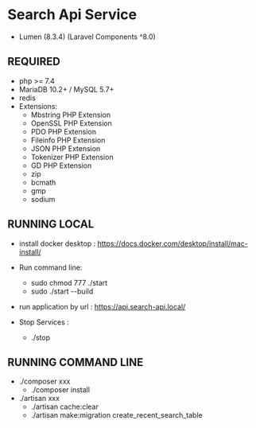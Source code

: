 # Search Api Service
- Lumen (8.3.4) (Laravel Components ^8.0)

## REQUIRED
- php >= 7.4
- MariaDB 10.2+ / MySQL 5.7+
- redis
- Extensions:
  - Mbstring PHP Extension
  - OpenSSL PHP Extension
  - PDO PHP Extension
  - Fileinfo PHP Extension
  - JSON PHP Extension
  - Tokenizer PHP Extension
  - GD PHP Extension
  - zip
  - bcmath 
  - gmp
  - sodium

## RUNNING LOCAL
- install docker desktop : https://docs.docker.com/desktop/install/mac-install/
- Run command line:
  - sudo chmod 777 ./start
  - sudo ./start --build
- run application by url : https://api.search-api.local/

- Stop Services :
  - ./stop

## RUNNING COMMAND LINE
- ./composer xxx
  - ./composer install
- ./artisan xxx
  - ./artisan cache:clear
  - ./artisan make:migration create_recent_search_table

